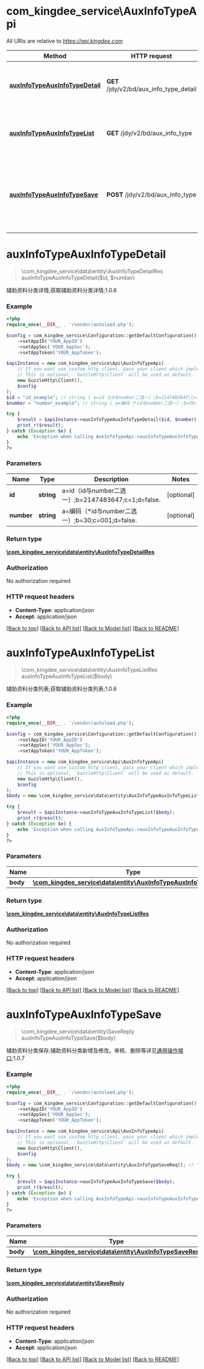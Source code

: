 # com_kingdee_service\AuxInfoTypeApi

All URIs are relative to *https://api.kingdee.com*

Method | HTTP request | Description
------------- | ------------- | -------------
[**auxInfoTypeAuxInfoTypeDetail**](AuxInfoTypeApi.md#auxInfoTypeAuxInfoTypeDetail) | **GET** /jdy/v2/bd/aux_info_type_detail | 辅助资料分类详情;获取辅助资料分类详情;1.0.6
[**auxInfoTypeAuxInfoTypeList**](AuxInfoTypeApi.md#auxInfoTypeAuxInfoTypeList) | **GET** /jdy/v2/bd/aux_info_type | 辅助资料分类列表;获取辅助资料分类列表;1.0.6
[**auxInfoTypeAuxInfoTypeSave**](AuxInfoTypeApi.md#auxInfoTypeAuxInfoTypeSave) | **POST** /jdy/v2/bd/aux_info_type | 辅助资料分类保存;辅助资料分类新增及修改。审核、删除等详见[通用操作接口](https://open.jdy.com/#/files/api/detail?index&#x3D;2&amp;categrayId&#x3D;3cc8ee9a663e11eda5c84b5d383a2b93&amp;id&#x3D;9e804b8c712511eda0b39f724d124b07);1.0.7


# **auxInfoTypeAuxInfoTypeDetail**
> \com_kingdee_service\data\entity\AuxInfoTypeDetailRes auxInfoTypeAuxInfoTypeDetail($id, $number)

辅助资料分类详情;获取辅助资料分类详情;1.0.6

### Example
```php
<?php
require_once(__DIR__ . '/vendor/autoload.php');

$config = com_kingdee_service\Configuration::getDefaultConfiguration()
    ->setAppID('YOUR_AppID')
    ->setAppSec('YOUR_AppSec');
    ->setAppToken('YOUR_AppToken');

$apiInstance = new com_kingdee_service\Api\AuxInfoTypeApi(
    // If you want use custom http client, pass your client which implements `GuzzleHttp\ClientInterface`.
    // This is optional, `GuzzleHttp\Client` will be used as default.
    new GuzzleHttp\Client(),
    $config
);
$id = "id_example"; // string | a=id（id与number二选一）;b=2147483647;c=1;d=false.
$number = "number_example"; // string | a=编码（*id与number二选一）;b=30;c=001;d=false.

try {
    $result = $apiInstance->auxInfoTypeAuxInfoTypeDetail($id, $number);
    print_r($result);
} catch (Exception $e) {
    echo 'Exception when calling AuxInfoTypeApi->auxInfoTypeAuxInfoTypeDetail: ', $e->getMessage(), PHP_EOL;
}
?>
```

### Parameters

Name | Type | Description  | Notes
------------- | ------------- | ------------- | -------------
 **id** | **string**| a&#x3D;id（id与number二选一）;b&#x3D;2147483647;c&#x3D;1;d&#x3D;false. | [optional]
 **number** | **string**| a&#x3D;编码（*id与number二选一）;b&#x3D;30;c&#x3D;001;d&#x3D;false. | [optional]

### Return type

[**\com_kingdee_service\data\entity\AuxInfoTypeDetailRes**](../Model/AuxInfoTypeDetailRes.md)

### Authorization

No authorization required

### HTTP request headers

 - **Content-Type**: application/json
 - **Accept**: application/json

[[Back to top]](#) [[Back to API list]](../../README.md#documentation-for-api-endpoints) [[Back to Model list]](../../README.md#documentation-for-models) [[Back to README]](../../README.md)

# **auxInfoTypeAuxInfoTypeList**
> \com_kingdee_service\data\entity\AuxInfoTypeListRes auxInfoTypeAuxInfoTypeList($body)

辅助资料分类列表;获取辅助资料分类列表;1.0.6

### Example
```php
<?php
require_once(__DIR__ . '/vendor/autoload.php');

$config = com_kingdee_service\Configuration::getDefaultConfiguration()
    ->setAppID('YOUR_AppID')
    ->setAppSec('YOUR_AppSec');
    ->setAppToken('YOUR_AppToken');

$apiInstance = new com_kingdee_service\Api\AuxInfoTypeApi(
    // If you want use custom http client, pass your client which implements `GuzzleHttp\ClientInterface`.
    // This is optional, `GuzzleHttp\Client` will be used as default.
    new GuzzleHttp\Client(),
    $config
);
$body = new \com_kingdee_service\data\entity\AuxInfoTypeAuxInfoTypeListReq(); // \com_kingdee_service\data\entity\AuxInfoTypeAuxInfoTypeListReq | 

try {
    $result = $apiInstance->auxInfoTypeAuxInfoTypeList($body);
    print_r($result);
} catch (Exception $e) {
    echo 'Exception when calling AuxInfoTypeApi->auxInfoTypeAuxInfoTypeList: ', $e->getMessage(), PHP_EOL;
}
?>
```

### Parameters

Name | Type | Description  | Notes
------------- | ------------- | ------------- | -------------
 **body** | [**\com_kingdee_service\data\entity\AuxInfoTypeAuxInfoTypeListReq**](../Model/AuxInfoTypeAuxInfoTypeListReq.md)|  | [optional]

### Return type

[**\com_kingdee_service\data\entity\AuxInfoTypeListRes**](../Model/AuxInfoTypeListRes.md)

### Authorization

No authorization required

### HTTP request headers

 - **Content-Type**: application/json
 - **Accept**: application/json

[[Back to top]](#) [[Back to API list]](../../README.md#documentation-for-api-endpoints) [[Back to Model list]](../../README.md#documentation-for-models) [[Back to README]](../../README.md)

# **auxInfoTypeAuxInfoTypeSave**
> \com_kingdee_service\data\entity\SaveReply auxInfoTypeAuxInfoTypeSave($body)

辅助资料分类保存;辅助资料分类新增及修改。审核、删除等详见[通用操作接口](https://open.jdy.com/#/files/api/detail?index=2&categrayId=3cc8ee9a663e11eda5c84b5d383a2b93&id=9e804b8c712511eda0b39f724d124b07);1.0.7

### Example
```php
<?php
require_once(__DIR__ . '/vendor/autoload.php');

$config = com_kingdee_service\Configuration::getDefaultConfiguration()
    ->setAppID('YOUR_AppID')
    ->setAppSec('YOUR_AppSec');
    ->setAppToken('YOUR_AppToken');

$apiInstance = new com_kingdee_service\Api\AuxInfoTypeApi(
    // If you want use custom http client, pass your client which implements `GuzzleHttp\ClientInterface`.
    // This is optional, `GuzzleHttp\Client` will be used as default.
    new GuzzleHttp\Client(),
    $config
);
$body = new \com_kingdee_service\data\entity\AuxInfoTypeSaveReq(); // \com_kingdee_service\data\entity\AuxInfoTypeSaveReq | 

try {
    $result = $apiInstance->auxInfoTypeAuxInfoTypeSave($body);
    print_r($result);
} catch (Exception $e) {
    echo 'Exception when calling AuxInfoTypeApi->auxInfoTypeAuxInfoTypeSave: ', $e->getMessage(), PHP_EOL;
}
?>
```

### Parameters

Name | Type | Description  | Notes
------------- | ------------- | ------------- | -------------
 **body** | [**\com_kingdee_service\data\entity\AuxInfoTypeSaveReq**](../Model/AuxInfoTypeSaveReq.md)|  |

### Return type

[**\com_kingdee_service\data\entity\SaveReply**](../Model/SaveReply.md)

### Authorization

No authorization required

### HTTP request headers

 - **Content-Type**: application/json
 - **Accept**: application/json

[[Back to top]](#) [[Back to API list]](../../README.md#documentation-for-api-endpoints) [[Back to Model list]](../../README.md#documentation-for-models) [[Back to README]](../../README.md)

